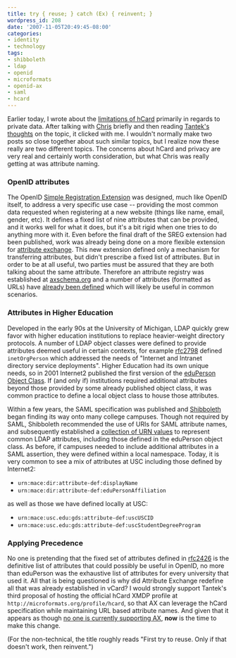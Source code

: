 ```yaml
---
title: try { reuse; } catch (Ex) { reinvent; }
wordpress_id: 208
date: '2007-11-05T20:49:45-08:00'
categories:
- identity
- technology
tags:
- shibboleth
- ldap
- openid
- microformats
- openid-ax
- saml
- hcard
---
```

Earlier today, I wrote about the [limitations of hCard][] primarily in regards to private data.  After talking with
[Chris][] briefly and then reading [Tantek's thoughts][] on the topic, it clicked with me.  I wouldn't normally make two
posts so close together about such similar topics, but I realize now these really are two different topics.  The
concerns about hCard and privacy are very real and certainly worth consideration, but what Chris was really getting at
was attribute naming.

[limitations of hCard]: http://willnorris.com/2007/11/hcard-is-not-a-provisioning-engine-for-private-data
[Chris]: http://factoryjoe.com/blog/2007/11/01/hcard-for-openid-simple-registration-and-attribute-exchange/
[Tantek's thoughts]: http://tantek.com/log/2007/11.html#d02t2318

### OpenID attributes ###

The OpenID [Simple Registration Extension][sreg] was designed, much like OpenID itself, to address a very specific use
case -- providing the most common data requested when registering at a new website (things like name, email, gender,
etc).  It defines a fixed list of nine attributes that can be provided, and it works well for what it does, but it's a
bit rigid when one tries to do anything more with it.  Even before the final draft of the SREG extension had been
published, work was already being done on a more flexible extension for [attribute exchange][].  This new extension
defined only a mechanism for transferring attributes, but didn't prescribe a fixed list of attributes.  But in order to
be at all useful, two parties must be assured that they are both talking about the same attribute.  Therefore an
attribute registry was established at [axschema.org][] and a number of attributes (formatted as URLs) have [already been
defined][] which will likely be useful in common scenarios.

[sreg]: http://openid.net/specs/openid-simple-registration-extension-1_0.html
[attribute exchange]: http://openid.net/specs/openid-attribute-exchange-1_0-07.html
[axschema.org]: http://www.axschema.org/
[already been defined]: http://www.axschema.org/types/


### Attributes in Higher Education ###

Developed in the early 90s at the University of Michigan, LDAP quickly grew favor with higher education institutions to
replace heavier-weight directory protocols.  A number of LDAP object classes were defined to provide attributes deemed
useful in certain contexts, for example [rfc2798][] defined `inetOrgPerson` which addressed the needs of "Internet and
Intranet directory service deployments".  Higher Education had its own unique needs, so in 2001 Internet2 published the
first version of the [eduPerson Object Class][].  If (and only if) institutions required additional attributes beyond
those provided by some already published object class, it was common practice to define a local object class to house
those attributes.

Within a few years, the SAML specification was published and [Shibboleth][] began finding its way onto many college
campuses.  Though not required by SAML, Shibboleth recommended the use of URIs for SAML attribute names, and
subsequently established a [collection of URN values][] to represent common LDAP attributes, including those defined in
the eduPerson object class.  As before, if campuses needed to include additional attributes in a SAML assertion, they
were defined within a local namespace.  Today, it is very common to see a mix of attributes at USC including those
defined by Internet2:

 - `urn:mace:dir:attribute-def:displayName`
 - `urn:mace:dir:attribute-def:eduPersonAffiliation`

as well as those we have defined locally at USC:

 - `urn:mace:usc.edu:gds:attribute-def:uscUSCID`
 - `urn:mace:usc.edu:gds:attribute-def:uscStudentDegreeProgram`

[eduperson Object Class]: http://www.educause.edu/eduperson/
[rfc2798]: http://tools.ietf.org/html/rfc2798
[Shibboleth]: http://shibboleth.internet2.edu/
[collection of URN values]: http://www.google.com/search?q=cache:http://middleware.internet2.edu/dir/docs/internet2-mace-dir-saml-attributes-200604.pdf


### Applying Precedence ###

No one is pretending that the fixed set of attributes defined in [rfc2426][] is the definitive list of attributes that
could possibly be useful in OpenID, no more than eduPerson was the exhaustive list of attributes for every university
that used it.  All that is being questioned is why did Attribute Exchange redefine all that was already established in
vCard?  I would strongly support Tantek's third proposal of hosting the official hCard XMDP profile at
`http://microformats.org/profile/hcard`, so that AX can leverage the hCard specification while maintaining URL based
attribute names.  And given that it appears as though [no one is currently supporting AX][openid-support], **now** is
the time to make this change.

[rfc2426]: http://tools.ietf.org/html/rfc2426
[openid-support]: http://willnorris.com/openid-support

(For the non-technical, the title roughly reads "First try to reuse.  Only if that doesn't work, then reinvent.")

